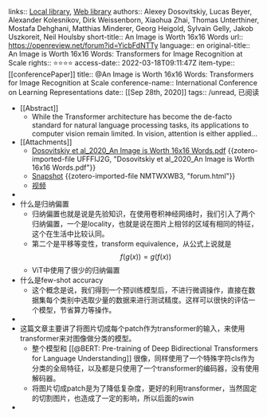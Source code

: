 links:: [Local library](zotero://select/library/items/AG9KSSA5), [Web library](https://www.zotero.org/users/8746250/items/AG9KSSA5)
authors:: Alexey Dosovitskiy, Lucas Beyer, Alexander Kolesnikov, Dirk Weissenborn, Xiaohua Zhai, Thomas Unterthiner, Mostafa Dehghani, Matthias Minderer, Georg Heigold, Sylvain Gelly, Jakob Uszkoreit, Neil Houlsby
short-title:: An Image is Worth 16x16 Words
url:: https://openreview.net/forum?id=YicbFdNTTy
language:: en
original-title:: An Image is Worth 16x16 Words: Transformers for Image Recognition at Scale
rights:: ⭐⭐⭐⭐
access-date:: 2022-03-18T09:11:47Z
item-type:: [[conferencePaper]]
title:: @An Image is Worth 16x16 Words: Transformers for Image Recognition at Scale
conference-name:: International Conference on Learning Representations
date:: [[Sep 28th, 2020]]
tags:: /unread, 已阅读

- [[Abstract]]
	- While the Transformer architecture has become the de-facto standard for natural language processing tasks, its applications to computer vision remain limited. In vision, attention is either applied...
- [[Attachments]]
	- [Dosovitskiy et al_2020_An Image is Worth 16x16 Words.pdf](https://openreview.net/pdf?id=YicbFdNTTy) {{zotero-imported-file UFFFIJ2G, "Dosovitskiy et al_2020_An Image is Worth 16x16 Words.pdf"}}
	- [Snapshot](https://openreview.net/forum?id=YicbFdNTTy) {{zotero-imported-file NMTWXWB3, "forum.html"}}
	- [视频](https://b23.tv/BV15P4y137jb)
-
- 什么是归纳偏置
	- 归纳偏置也就是说是先验知识，在使用卷积神经网络时，我们引入了两个归纳偏置，一个是locality，也就是说在图片上相邻的区域有相同的特征，这个在生活中比较认同。
	- 第二个是平移等变性，transform equivalence，从公式上说就是$$f(g(x))=g(f(x))$$
	- ViT中使用了很少的归纳偏置
- 什么是few-shot accuracy
	- 这个概念是说，我们得到一个预训练模型后，不进行微调操作，直接在数据集每个类别中选取少量的数据来进行测试精度。这样可以很快的评估一个模型，节省算力等操作。
-
- 这篇文章主要讲了将图片切成每个patch作为transformer的输入，来使用transformer来对图像做分类的模型。
	- 整个模型和 [[@BERT: Pre-training of Deep Bidirectional Transformers for Language Understanding]] 很像，同样使用了一个特殊字符cls作为分类的全局特征，以及都是只使用了一个transformer的编码器，没有使用解码器。
	- 将图片切成patch是为了降低复杂度，更好的利用transformer，当然固定的切割图片，也造成了一定的影响，所以后面的swin
-
